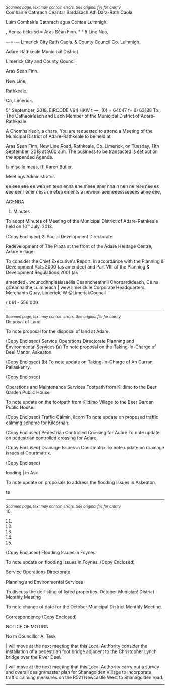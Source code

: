 *<small>Scanned page, text may contain errors. See original file for clarity</small>*  
Comhairle Cathrach Ceantar Bardasach Ath Dara-Rath Caola.

Luim Comhairle Cathrach agus Contae Luimnigh.

, Aenea ticks sd = Aras Séan Finn.
° ° 5 Line Nua,

—=-— Limerick City Rath Caola.
& County Council Co. Luimnigh.

Adare-Rathkeale Municipal District.

Limerick City and County Council,

Aras Sean Finn.

New Line,

Rathkeale,

Co, Limerick.

5" September, 2018. EIRCODE V94 HKIV
t —_ (0) = 64047
f+ 8) 63188
To: The Cathaoirleach and Each Member of the Municipal District of Adare-
Rathkeale

A Chomhairleoir, a chara,
You are requested to attend a Meeting of the Municipal District of Adare-Rathkeale to be held at

Aras Sean Finn, New Line Road, Rathkeale, Co. Limerick, on Tuesday, 11th September, 2018 at
9.00 a.m. The business to be transacted is set out on the appended Agenda.

Is mise le meas,
[fi
Karen Butler,

Meetings Administrator.

ee eee eee ee wen en teen enna ene meee ener nna n nen ne rere nee es eee eenr ener ness ne etea ements a neween aeeneeessseeees anne eee,

AGENDA

1. Minutes

To adopt Minutes of Meeting of the Municipal District of Adare-Rathkeale held on 10™ July,
2018.

(Copy Enclosed)
2. Social Development Directorate

Redevelopment of The Plaza at the front of the Adare Heritage Centre, Adare Village

To consider the Chief Executive's Report, in accordance with the Planning & Development
Acts 2000 (as amended) and Part VIII of the Planning & Development Regulations 2001 (as

amended).
wcuncdhnpiasiasaélls
Ceanncheathnii Chorpardideach, Cé na gCeannaithe,Luimneach | wew limerick ie
Corporate Headquarters, Merchants Quay, Limerick, W @LimerickCouncil

( 061 - 556 000

---
*<small>Scanned page, text may contain errors. See original file for clarity</small>*  
Disposal of Land

To note proposal for the disposal of land at Adare.

(Copy Enclosed)
Service Operations Directorate
Planning and Environmental Services
(a) To note proposal on the Taking-In-Charge of Deel Manor, Askeaton.

(Copy Enclosed)
(b) To note update on Taking-In-Charge of An Curran, Pallaskenry.

(Copy Enclosed)

Operations and Maintenance Services
Footpath from Kildimo to the Beer Garden Public House

To note update on the footpath from Kildimo Village to the Beer Garden Public House.

(Copy Enclosed)
Traffic Calmin, ilcorn
To note update on proposed traffic calming scheme for Kilcornan.

(Copy Enclosed)
Pedestrian Controlled Crossing for Adare
To note update on pedestrian controlled crossing for Adare.

(Copy Enclosed)
Drainage Issues in Courtmatrix
To note update on drainage issues at Courtmatrix.

(Copy Enclosed)

looding | in Ask

To note update on proposals to address the flooding issues in Askeaton.

te

---
*<small>Scanned page, text may contain errors. See original file for clarity</small>*  
10.

11.

12.

13.

14.

15.

(Copy Enclosed)
Flooding Issues in Foynes

To note update on flooding issues in Foynes.
(Copy Enclosed)

Service Operations Directorate

Planning and Environmental Services

To discuss the de-listing of listed properties.
October Municiap! District Monthly Meeting

To note change of date for the October Municipal District Monthly Meeting.

Correspondence
(Copy Enclosed)

NOTICE OF MOTION

No m Councillor A. Tesk

| will move at the next meeting that this Local Authority consider the installation of a
pedestrian foot bridge adjacent to the Christopher Lynch bridge over the River Deel.

| will move at the next meeting that this Local Authority carry out a survey and overall
design/master plan for Shanagolden Village to incorporate traffic calming measures on
the R521 Newcastle West to Shanagolden road.

---
